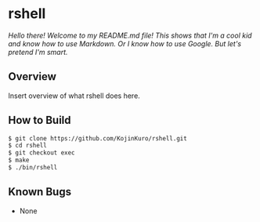 # rshell
*Hello there! Welcome to my README.md file! This shows that I'm a cool kid and know how to use Markdown. Or I know how to use Google. But let's pretend I'm smart.*

## Overview
Insert overview of what rshell does here.

## How to Build
```bash
$ git clone https://github.com/KojinKuro/rshell.git
$ cd rshell
$ git checkout exec
$ make
$ ./bin/rshell
```

## Known Bugs
* None